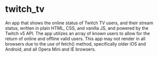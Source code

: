 # twitch_tv
An app that shows the online status of Twitch TV users, and their stream status, written in plain HTML, CSS, and vanilla JS, and powered by the Twitch v5 API. The app utilizes an array of known users to allow for the return of online and offline valid users. This app may not render in all browsers due to the use of fetch() method, specifically older iOS and Android, and all Opera Mini and IE browsers. 
